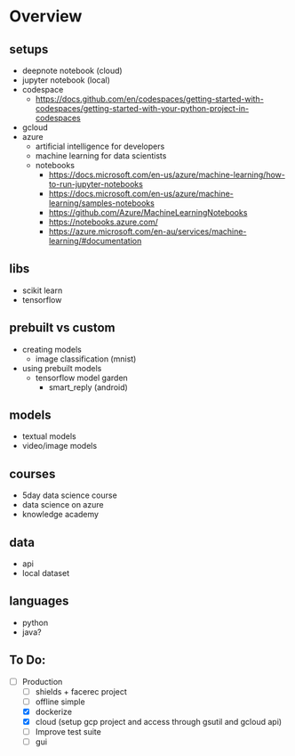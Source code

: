 # Overview

## setups
- deepnote notebook (cloud)
- jupyter notebook (local)
- codespace
    - https://docs.github.com/en/codespaces/getting-started-with-codespaces/getting-started-with-your-python-project-in-codespaces
- gcloud
- azure
    - artificial intelligence for developers
    - machine learning for data scientists
    - notebooks
        - https://docs.microsoft.com/en-us/azure/machine-learning/how-to-run-jupyter-notebooks
        - https://docs.microsoft.com/en-us/azure/machine-learning/samples-notebooks
        - https://github.com/Azure/MachineLearningNotebooks
        - https://notebooks.azure.com/
        - https://azure.microsoft.com/en-au/services/machine-learning/#documentation
    

## libs
- scikit learn
- tensorflow

## prebuilt vs custom
- creating models
	- image classification (mnist)
- using prebuilt models
	- tensorflow model garden
		- smart_reply (android)

## models
- textual models
- video/image models

## courses
- 5day data science course
- data science on azure
- knowledge academy

## data
- api
- local dataset

## languages
- python
- java?

## To Do:
- [ ] Production
  - [ ] shields + facerec project
  - [ ] offline simple  
  - [x] dockerize
  - [x] cloud (setup gcp project and access through gsutil and gcloud api)
  - [ ] Improve test suite
  - [ ] gui
